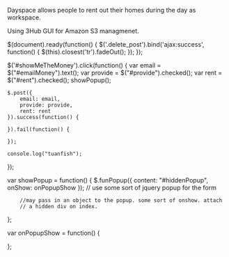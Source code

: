 Dayspace allows people to rent out their homes during the day as workspace. 

Using 3Hub GUI for Amazon S3 managmenet. 






$(document).ready(function() {
	$('.delete_post').bind('ajax:success', function() {
		$(this).closest('tr').fadeOut();
  });
});

$('#showMeTheMoney').click(function() {
	var email = $("#emailMoney").text();
	var provide = $("#provide").checked();
	var rent = $("#rent").checked();
	showPopup();

	$.post({
		email: email,
		provide: provide,
		rent: rent
	}).success(function() {
		
	}).fail(function() {

	});

	console.log("tuanfish");
});

var showPopup = function() {
 		$.funPopup({
 			content: "#hiddenPopup",
 			onShow: onPopupShow
 		});
		// use some sort of jquery popup for the form

		//may pass in an object to the popup. some sort of onshow. attach
		// a hidden div on index. 
};

var onPopupShow = function() {
	
};